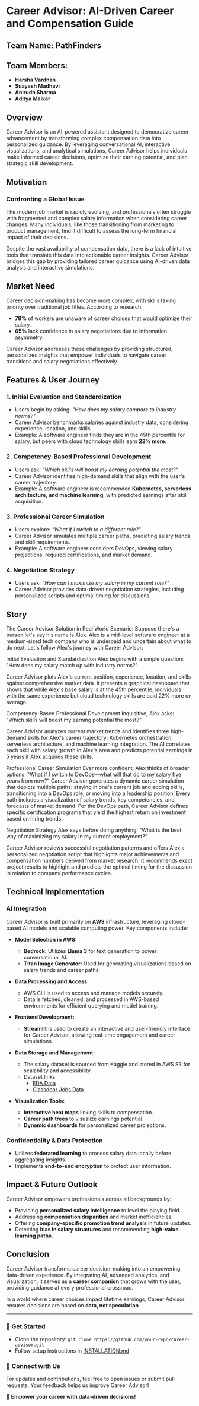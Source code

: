 # Career Advisor: AI-Driven Career and Compensation Guide

## Team Name: PathFinders

## Team Members:
- **Harsha Vardhan**
- **Suayash Madhavi**
- **Anirudh Sharma**
- **Aditya Malkar**

## Overview
Career Advisor is an AI-powered assistant designed to democratize career advancement by transforming complex compensation data into personalized guidance. By leveraging conversational AI, interactive visualizations, and analytical simulations, Career Advisor helps individuals make informed career decisions, optimize their earning potential, and plan strategic skill development.

## Motivation
### Confronting a Global Issue
The modern job market is rapidly evolving, and professionals often struggle with fragmented and complex salary information when considering career changes. Many individuals, like those transitioning from marketing to product management, find it difficult to assess the long-term financial impact of their decisions.

Despite the vast availability of compensation data, there is a lack of intuitive tools that translate this data into actionable career insights. Career Advisor bridges this gap by providing tailored career guidance using AI-driven data analysis and interactive simulations.

## Market Need
Career decision-making has become more complex, with skills taking priority over traditional job titles. According to research:
- **78%** of workers are unaware of career choices that would optimize their salary.
- **65%** lack confidence in salary negotiations due to information asymmetry.

Career Advisor addresses these challenges by providing structured, personalized insights that empower individuals to navigate career transitions and salary negotiations effectively.

## Features & User Journey
### 1. **Initial Evaluation and Standardization**
- Users begin by asking: *"How does my salary compare to industry norms?"*
- Career Advisor benchmarks salaries against industry data, considering experience, location, and skills.
- Example: A software engineer finds they are in the 45th percentile for salary, but peers with cloud technology skills earn **22% more**.

### 2. **Competency-Based Professional Development**
- Users ask: *"Which skills will boost my earning potential the most?"*
- Career Advisor identifies high-demand skills that align with the user's career trajectory.
- Example: A software engineer is recommended **Kubernetes, serverless architecture, and machine learning**, with predicted earnings after skill acquisition.

### 3. **Professional Career Simulation**
- Users explore: *"What if I switch to a different role?"*
- Career Advisor simulates multiple career paths, predicting salary trends and skill requirements.
- Example: A software engineer considers DevOps, viewing salary projections, required certifications, and market demand.

### 4. **Negotiation Strategy**
- Users ask: *"How can I maximize my salary in my current role?"*
- Career Advisor provides data-driven negotiation strategies, including personalized scripts and optimal timing for discussions.

## Story
The Career Advisor Solution in Real World Scenario: Suppose there's a person let's say his name is Alex. Alex is a mid-level software engineer at a medium-sized tech company who is underpaid and uncertain about what to do next. Let's follow Alex's journey with Career Advisor:

Initial Evaluation and Standardization Alex begins with a simple question: "How does my salary match up with industry norms?"

Career Advisor plots Alex's current position, experience, location, and skills against comprehensive market data. It presents a graphical dashboard that shows that while Alex's base salary is at the 45th percentile, individuals with the same experience but cloud technology skills are paid 22% more on average.

Competency-Based Professional Development Inquisitive, Alex asks: "Which skills will boost my earning potential the most?"

Career Advisor analyzes current market trends and identifies three high-demand skills for Alex's career trajectory: Kubernetes orchestration, serverless architecture, and machine learning integration. The AI correlates each skill with salary growth in Alex's area and predicts potential earnings in 5 years if Alex acquires these skills.

Professional Career Simulation Ever more confident, Alex thinks of broader options: "What if I switch to DevOps—what will that do to my salary five years from now?" Career Advisor generates a dynamic career simulation that depicts multiple paths: staying in one's current job and adding skills, transitioning into a DevOps role, or moving into a leadership position. Every path includes a visualization of salary trends, key competencies, and forecasts of market demand. For the DevOps path, Career Advisor defines specific certification programs that yield the highest return on investment based on hiring trends.

Negotiation Strategy Alex says before doing anything: "What is the best way of maximizing my salary in my current employment?"

Career Advisor reviews successful negotiation patterns and offers Alex a personalized negotiation script that highlights major achievements and compensation numbers derived from market research. It recommends exact project results to highlight and predicts the optimal timing for the discussion in relation to company performance cycles.

## Technical Implementation
### AI Integration
Career Advisor is built primarily on **AWS** infrastructure, leveraging cloud-based AI models and scalable computing power. Key components include:

- **Model Selection in AWS:**
  - **Bedrock:** Utilizes **Llama 3** for text generation to power conversational AI.
  - **Titan Image Generator:** Used for generating visualizations based on salary trends and career paths.

- **Data Processing and Access:**
  - AWS CLI is used to access and manage models securely.
  - Data is fetched, cleaned, and processed in AWS-based environments for efficient querying and model training.
  
- **Frontend Development:**
  - **Streamlit** is used to create an interactive and user-friendly interface for Career Advisor, allowing real-time engagement and career simulations.

- **Data Storage and Management:**
  - The salary dataset is sourced from Kaggle and stored in AWS S3 for scalability and accessibility.
  - Dataset links:
    - [EDA Data](https://www.kaggle.com/datasets/thedevastator/jobs-dataset-from-glassdoor/data?select=eda_data.csv)
    - [Glassdoor Jobs Data](https://www.kaggle.com/datasets/thedevastator/jobs-dataset-from-glassdoor/data?select=glassdoor_jobs.csv)
  
- **Visualization Tools:**
  - **Interactive heat maps** linking skills to compensation.
  - **Career path trees** to visualize earnings potential.
  - **Dynamic dashboards** for personalized career projections.

### Confidentiality & Data Protection
- Utilizes **federated learning** to process salary data locally before aggregating insights.
- Implements **end-to-end encryption** to protect user information.

## Impact & Future Outlook
Career Advisor empowers professionals across all backgrounds by:
- Providing **personalized salary intelligence** to level the playing field.
- Addressing **compensation disparities** and market inefficiencies.
- Offering **company-specific promotion trend analysis** in future updates.
- Detecting **bias in salary structures** and recommending **high-value learning paths**.

## Conclusion
Career Advisor transforms career decision-making into an empowering, data-driven experience. By integrating AI, advanced analytics, and visualization, it serves as a **career companion** that grows with the user, providing guidance at every professional crossroad.

In a world where career choices impact lifetime earnings, Career Advisor ensures decisions are based on **data, not speculation**.

---
### 📌 Get Started
- Clone the repository: `git clone https://github.com/your-repo/career-advisor.git`
- Follow setup instructions in [INSTALLATION.md](INSTALLATION.md)

### 🔗 Connect with Us
For updates and contributions, feel free to open issues or submit pull requests. Your feedback helps us improve Career Advisor!

🚀 **Empower your career with data-driven decisions!**

